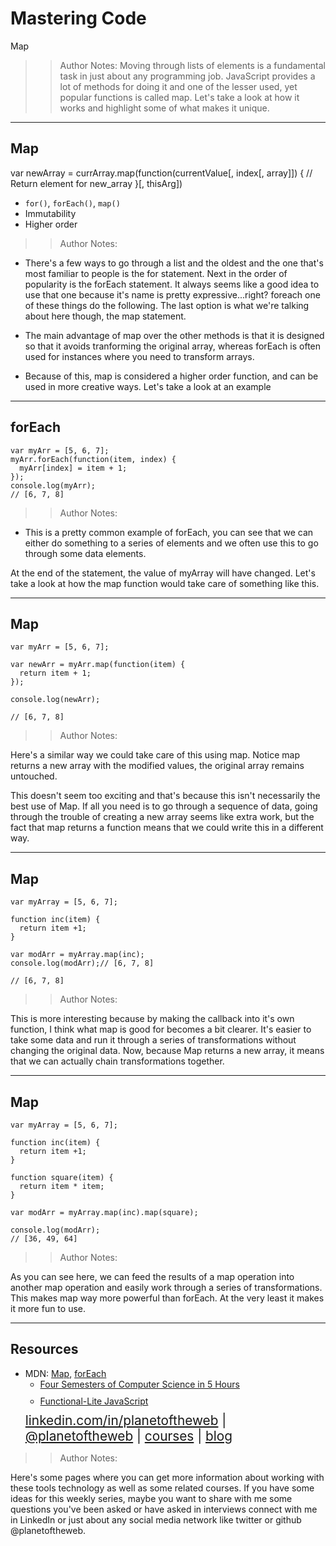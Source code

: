 <!-- .slide: data-state="title" -->

# Mastering Code
Map

> >Author Notes:
Moving through lists of elements is a fundamental task in just about any programming job. JavaScript provides a lot of methods for doing it and one of the lesser used, yet popular functions is called map. Let's take a look at how it works and highlight some of what makes it unique.

---

## Map

var newArray = currArray.map(function(currentValue[, index[, array]]) {
    // Return element for new_array
}[, thisArg])


- `for()`, `forEach()`, `map()`
- Immutability
- Higher order

> > Author Notes:

- There's a few ways to go through a list and the oldest and the one that's most familiar to people is the for statement. Next in the order of popularity is the forEach statement. It always seems like a good idea to use that one because it's name is pretty expressive...right? foreach one of these things do the following. The last option is what we're talking about here though, the map statement.

- The main advantage of map over the other methods is that it is designed so that it avoids tranforming the original array, whereas forEach is often used for instances where you need to transform arrays.

- Because of this, map is considered a higher order function, and can be used in more creative ways. Let's take a look at an example

---

## forEach

```
var myArr = [5, 6, 7];
myArr.forEach(function(item, index) {
  myArr[index] = item + 1;
});
console.log(myArr);
// [6, 7, 8]
```

> > Author Notes:

- This is a pretty common example of forEach, you can see that we can either do something to a series of elements and we often use this to go through some data elements.

At the end of the statement, the value of myArray will have changed. Let's take a look at how the map function would take care of something like this.

---

## Map

```
var myArr = [5, 6, 7];

var newArr = myArr.map(function(item) {
  return item + 1;
});

console.log(newArr);

// [6, 7, 8]
```

> > Author Notes:

Here's a similar way we could take care of this using map. Notice map returns a new array with the modified values, the original array remains untouched.

This doesn't seem too exciting and that's because this isn't necessarily the best use of Map. If all you need is to go through a sequence of data, going through the trouble of creating a new array seems like extra work, but the fact that map returns a function means that we could write this in a different way.

---

## Map

```
var myArray = [5, 6, 7];

function inc(item) {
  return item +1;
}

var modArr = myArray.map(inc);
console.log(modArr);// [6, 7, 8]

// [6, 7, 8]
```

> > Author Notes:

This is more interesting because by making the callback into it's own function, I think what map is good for becomes a bit clearer. It's easier to take some data and run it through a series of transformations without changing the original data. Now, because Map returns a new array, it means that we can actually chain transformations together.

---

## Map

```
var myArray = [5, 6, 7];

function inc(item) {
  return item +1;
}

function square(item) {
  return item * item;
}

var modArr = myArray.map(inc).map(square);

console.log(modArr);
// [36, 49, 64]
```

> > Author Notes:

As you can see here, we can feed the results of a map operation into another map operation and easily work through a series of transformations. This makes map way more powerful than forEach. At the very least it makes it more fun to use.



---
## Resources
<ul>
  <li>MDN: <a href="https://developer.mozilla.org/en-US/docs/Web/JavaScript/Reference/Global_Objects/Array/map">Map</a>, <a href="https://developer.mozilla.org/en-US/docs/Web/JavaScript/Reference/Global_Objects/Array/forEach">forEach</a></li>
  <li style="list-style: none;">
    <ul>
      <li style="margin-bottom: 10px"><a href="https://www.linkedin.com/learning/four-semesters-of-computer-science-in-5-hours">Four Semesters of Computer Science in 5 Hours</a></li>
      <li style="margin-bottom: 10px"><a href="https://www.linkedin.com/learning/functional-lite-javascript">Functional-Lite JavaScript</a></li>
    </ul>
  </li>
  <li style="list-style: none; font-size: 1.3rem;"><a href="hhttps://www.linkedin.com/in/planetoftheweb">linkedin.com/in/planetoftheweb</a> | <a href="https://www.twitter.com/planetoftheweb">@planetoftheweb</a> | <a href="https://www.linkedin.com/learning/instructors/ray-villalobos">courses</a> | <a href="https://raybo.org">blog</a></li>
</ul>

> > Author Notes:

Here's some pages where you can get more information about working with these tools technology as well as some related courses. If you have some ideas for this weekly series, maybe you want to share with me some questions you've been asked or have asked in interviews connect with me in LinkedIn or just about any social media network like twitter or github @planetoftheweb.
